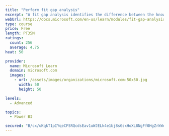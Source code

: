 ```yaml
---
title: "Perform fit gap analysis"
excerpt: "A fit gap analysis identifies the difference between the known requirements and the proposed or current solution. This module covers performing a fit gap analysis."
webUrl: https://docs.microsoft.com/en-us/learn/modules/fit-gap-analysis/
type: course
price: Free
length: PT35M
ratings:
  count: 256
  average: 4.75
heat: 50

provider:
  name: Microsoft Learn
  domain: microsoft.com
  images:
    - url: /assets/images/organizations/microsoft.com-50x50.jpg
      width: 50
      height: 50

levels:
  - Advanced

topics:
  - Power BI

secured: "B/cx/uKqkT1pIYqeCFSRQcdsEav1uWJELk4e1bj8sGsxHoXL8NgFf0HgZrkWeerhco6NXmYGW8oFyrhOLLiKaosTgTrcS47HdQyzv6UgaaNAIvSCTlCQLe4JaeWSbHJOQCFXtgKQ/JM1n7licw2igIJzAnL2aFfR42ZNPA6hqcb2OYZ72gVIped1Wd8Rxg2WbRZEIUJzXzFanQt3hMMHmoH6UeyaAGTwa/LXExGnc6xuQ+J+oLdkAr3vbOEKYZUAdfwvBmCJaqJ9hPiIGJ0JnsH/hdPaGYEZ2hBBD05FuLH0meAK9MB35pm+O/4mO5KIjR/vR+0nF9iP0JoBroTMJIu2yDZD2d/1nzdLxZ9HyNbopKQpW2hwCu2Dbwa5pU0YzqdmCXMEBxkGU3N51Ydn0A==;XyY7OVAntztrpwAZKSfwSQ=="
---
```



